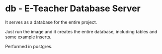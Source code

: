 # db - E-Teacher Database Server
It serves as a database for the entire project.

Just run the image and it creates the entire database, including tables and some example inserts.

Performed in postgres.
